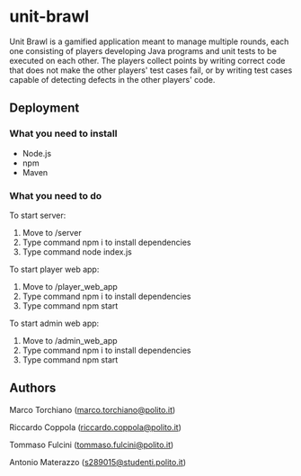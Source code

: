 # unit-brawl

Unit Brawl is a gamified application meant to manage multiple rounds, each one consisting of players developing Java programs and unit tests to be executed on each other. The players collect points by writing correct code that does not make the other players' test cases fail, or by writing test cases capable of detecting defects in the other players' code. 

## Deployment

### What you need to install

* Node.js
* npm
* Maven

### What you need to do

To start server:
1. Move to /server
2. Type command npm i to install dependencies
3. Type command node index.js 

To start player web app:
1. Move to /player_web_app
2. Type command npm i to install dependencies
3. Type command npm start 

To start admin web app:
1. Move to /admin_web_app
2. Type command npm i to install dependencies
3. Type command npm start 

## Authors

Marco Torchiano (marco.torchiano@polito.it)

Riccardo Coppola (riccardo.coppola@polito.it)

Tommaso Fulcini (tommaso.fulcini@polito.it)

Antonio Materazzo (s289015@studenti.polito.it)
